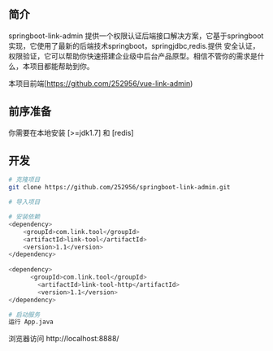 


## 简介
springboot-link-admin 提供一个权限认证后端接口解决方案，它基于springboot实现，它使用了最新的后端技术springboot，springjdbc,redis.提供 安全认证，权限验证，它可以帮助你快速搭建企业级中后台产品原型。相信不管你的需求是什么，本项目都能帮助到你。

本项目前端[https://github.com/252956/vue-link-admin) 


## 前序准备

你需要在本地安装 [>=jdk1.7] 和 [redis]



## 开发

```bash
# 克隆项目
git clone https://github.com/252956/springboot-link-admin.git

# 导入项目

# 安装依赖
<dependency>
	<groupId>com.link.tool</groupId>
	<artifactId>link-tool</artifactId>
	<version>1.1</version>
</dependency>
		
<dependency>
	  <groupId>com.link.tool</groupId>
		<artifactId>link-tool-http</artifactId>
		<version>1.1</version>
</dependency>

# 启动服务
运行 App.java
```

浏览器访问 http://localhost:8888/






